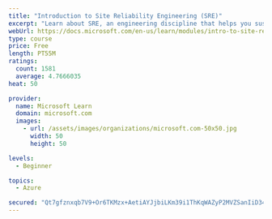 ```yaml
---
title: "Introduction to Site Reliability Engineering (SRE)"
excerpt: "Learn about SRE, an engineering discipline that helps you sustainably achieve the appropriate level of reliability in your systems, services, and products."
webUrl: https://docs.microsoft.com/en-us/learn/modules/intro-to-site-reliability-engineering/
type: course
price: Free
length: PT55M
ratings:
  count: 1581
  average: 4.7666035
heat: 50

provider:
  name: Microsoft Learn
  domain: microsoft.com
  images:
    - url: /assets/images/organizations/microsoft.com-50x50.jpg
      width: 50
      height: 50

levels:
  - Beginner

topics:
  - Azure

secured: "Qt7gfznxqb7V9+Or6TKMzx+AetiAYJjbiLKm39i1ThKqWAZyP2MVZSanIiD34F7tvIlVoec2V2IXjSzOtOoq2DI9W4x4Mi0lloGXrDOb/QbQhrN/MgocHHcY+kOy6aY05CakliJUWRGHHd1HbDLHu63eI4FVkKoYzM/07hCRdIuX0kasffoOs6u4XRsIspokU9SsINJDoMfJHD3sTqC4THRyrT6bX9NOOHBK8jRXLeJF9TklLEje+tN3TQrjULI0WNo2Nu1SgEDyoU/Rh2GT+xTre5PqriU/HMBCKfc/zX18rcnlfcgnDPjNXf9qdjbF/IdK6UOLQuosliROWzSH0UjA/Gnz3t+sBMRZ62L6rMjtwl6C8TUQF6cZU0PwmPzD7zrcEU4BAyePkdP0MhulyESf6kY8fOi3lqh05HPo8D4=;m9UH/qtuFyorWDI2hcQNjQ=="
---
```


